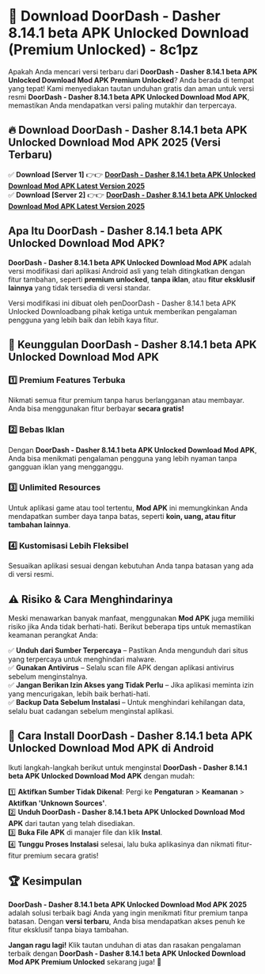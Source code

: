# 🎯 Download DoorDash - Dasher 8.14.1 beta APK Unlocked Download (Premium Unlocked) -  8c1pz

Apakah Anda mencari versi terbaru dari **DoorDash - Dasher 8.14.1 beta APK Unlocked Download Mod APK Premium Unlocked**? Anda berada di tempat yang tepat! Kami menyediakan tautan unduhan gratis dan aman untuk versi resmi **DoorDash - Dasher 8.14.1 beta APK Unlocked Download Mod APK**, memastikan Anda mendapatkan versi paling mutakhir dan terpercaya.

## 🔥 Download DoorDash - Dasher 8.14.1 beta APK Unlocked Download Mod APK 2025 (Versi Terbaru)

✅ **Download [Server 1]** 👉👉 [**DoorDash - Dasher 8.14.1 beta APK Unlocked Download Mod APK Latest Version 2025**](https://momento.my/?title=DoorDash_-_Dasher_8.14.1_beta_APK_Unlocked_Download)  
✅ **Download [Server 2]** 👉👉 [**DoorDash - Dasher 8.14.1 beta APK Unlocked Download Mod APK Latest Version 2025**](https://momento.my/?title=DoorDash_-_Dasher_8.14.1_beta_APK_Unlocked_Download)  

## Apa Itu DoorDash - Dasher 8.14.1 beta APK Unlocked Download Mod APK?

**DoorDash - Dasher 8.14.1 beta APK Unlocked Download Mod APK** adalah versi modifikasi dari aplikasi Android asli yang telah ditingkatkan dengan fitur tambahan, seperti **premium unlocked**, **tanpa iklan**, atau **fitur eksklusif lainnya** yang tidak tersedia di versi standar.

Versi modifikasi ini dibuat oleh penDoorDash - Dasher 8.14.1 beta APK Unlocked Downloadbang pihak ketiga untuk memberikan pengalaman pengguna yang lebih baik dan lebih kaya fitur.

## 🎯 Keunggulan DoorDash - Dasher 8.14.1 beta APK Unlocked Download Mod APK

### 1️⃣ Premium Features Terbuka
Nikmati semua fitur premium tanpa harus berlangganan atau membayar. Anda bisa menggunakan fitur berbayar **secara gratis!**

### 2️⃣ Bebas Iklan
Dengan **DoorDash - Dasher 8.14.1 beta APK Unlocked Download Mod APK**, Anda bisa menikmati pengalaman pengguna yang lebih nyaman tanpa gangguan iklan yang mengganggu.

### 3️⃣ Unlimited Resources
Untuk aplikasi game atau tool tertentu, **Mod APK** ini memungkinkan Anda mendapatkan sumber daya tanpa batas, seperti **koin, uang, atau fitur tambahan lainnya**.

### 4️⃣ Kustomisasi Lebih Fleksibel
Sesuaikan aplikasi sesuai dengan kebutuhan Anda tanpa batasan yang ada di versi resmi.

## ⚠️ Risiko & Cara Menghindarinya

Meski menawarkan banyak manfaat, menggunakan **Mod APK** juga memiliki risiko jika Anda tidak berhati-hati. Berikut beberapa tips untuk memastikan keamanan perangkat Anda:

✅ **Unduh dari Sumber Terpercaya** – Pastikan Anda mengunduh dari situs yang terpercaya untuk menghindari malware.  
✅ **Gunakan Antivirus** – Selalu scan file APK dengan aplikasi antivirus sebelum menginstalnya.  
✅ **Jangan Berikan Izin Akses yang Tidak Perlu** – Jika aplikasi meminta izin yang mencurigakan, lebih baik berhati-hati.  
✅ **Backup Data Sebelum Instalasi** – Untuk menghindari kehilangan data, selalu buat cadangan sebelum menginstal aplikasi.

## 📌 Cara Install DoorDash - Dasher 8.14.1 beta APK Unlocked Download Mod APK di Android

Ikuti langkah-langkah berikut untuk menginstal **DoorDash - Dasher 8.14.1 beta APK Unlocked Download Mod APK** dengan mudah:

1️⃣ **Aktifkan Sumber Tidak Dikenal**: Pergi ke **Pengaturan** > **Keamanan** > **Aktifkan 'Unknown Sources'**.  
2️⃣ **Unduh DoorDash - Dasher 8.14.1 beta APK Unlocked Download Mod APK** dari tautan yang telah disediakan.  
3️⃣ **Buka File APK** di manajer file dan klik **Instal**.  
4️⃣ **Tunggu Proses Instalasi** selesai, lalu buka aplikasinya dan nikmati fitur-fitur premium secara gratis!

## 🏆 Kesimpulan

**DoorDash - Dasher 8.14.1 beta APK Unlocked Download Mod APK 2025** adalah solusi terbaik bagi Anda yang ingin menikmati fitur premium tanpa batasan. Dengan **versi terbaru**, Anda bisa mendapatkan akses penuh ke fitur eksklusif tanpa biaya tambahan.

**Jangan ragu lagi!** Klik tautan unduhan di atas dan rasakan pengalaman terbaik dengan **DoorDash - Dasher 8.14.1 beta APK Unlocked Download Mod APK Premium Unlocked** sekarang juga! 🚀
